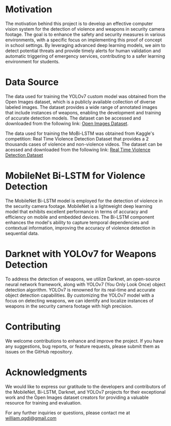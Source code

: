 # Motivation
The motivation behind this project is to develop an effective computer vision system for the detection of violence and weapons in security camera footage. The goal is to enhance the safety and security measures in various environments, with a specific focus on implementing this proof of concept in school settings. By leveraging advanced deep learning models, we aim to detect potential threats and provide timely alerts for human validation and automatic triggering of emergency services, contributing to a safer learning environment for students.

# Data Source
The data used for training the YOLOv7 custom model was obtained from the Open Images dataset, which is a publicly available collection of diverse labeled images. The dataset provides a wide range of annotated images that include instances of weapons, enabling the development and training of accurate detection models. The dataset can be accessed and downloaded from the following link: [Open Images Dataset](https://storage.googleapis.com/openimages/web/index.html).

The data used for training the MoBi-LSTM was obtained from Kaggle's competition: Real Time Violence Detection Dataset that provides a 2 thousands cases of violence and non-violence videos. The dataset can be acessed and downloaded from the following link: [Real Time Violence Detection Dataset](https://www.kaggle.com/datasets/mohamedmustafa/real-life-violence-situations-dataset)

# MobileNet Bi-LSTM for Violence Detection
The MobileNet Bi-LSTM model is employed for the detection of violence in the security camera footage. MobileNet is a lightweight deep learning model that exhibits excellent performance in terms of accuracy and efficiency on mobile and embedded devices. The Bi-LSTM component enhances the model's ability to capture temporal dependencies and contextual information, improving the accuracy of violence detection in sequential data.

# Darknet with YOLOv7 for Weapons Detection
To address the detection of weapons, we utilize Darknet, an open-source neural network framework, along with YOLOv7 (You Only Look Once) object detection algorithm. YOLOv7 is renowned for its real-time and accurate object detection capabilities. By customizing the YOLOv7 model with a focus on detecting weapons, we can identify and localize instances of weapons in the security camera footage with high precision.

# Contributing
We welcome contributions to enhance and improve the project. If you have any suggestions, bug reports, or feature requests, please submit them as issues on the GitHub repository.

# Acknowledgments
We would like to express our gratitude to the developers and contributors of the MobileNet, Bi-LSTM, Darknet, and YOLOv7 projects for their exceptional work and the Open Images dataset creators for providing a valuable resource for training and evaluation.

For any further inquiries or questions, please contact me at william.qgdi@gmail.com
